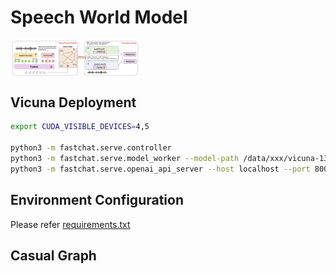 # Speech World Model

<img src="resources/pipeline.png" alt="" style="zoom: 20%; display: block; margin-right: auto; margin-left: 0;" />


## Vicuna Deployment

```sh
export CUDA_VISIBLE_DEVICES=4,5

python3 -m fastchat.serve.controller
python3 -m fastchat.serve.model_worker --model-path /data/xxx/vicuna-13b-v1.5
python3 -m fastchat.serve.openai_api_server --host localhost --port 8000
```

## Environment Configuration
Please refer [requirements.txt](requirements.txt)


## Casual Graph
